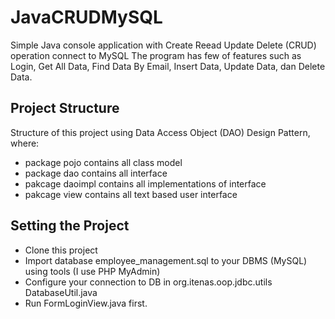 # JavaCRUDMySQL
Simple Java console application with Create Reead Update Delete (CRUD) operation connect to MySQL
The program has few of features such as Login, Get All Data, Find Data By Email, Insert Data, Update Data, dan Delete Data.

## Project Structure
Structure of this project using Data Access Object (DAO) Design Pattern, where:
- package pojo contains all class model
- package dao contains all interface
- pakcage daoimpl contains all implementations of interface
- pakcage view contains all text based user interface

## Setting the Project
- Clone this project
- Import database employee_management.sql to your DBMS (MySQL) using tools (I use PHP MyAdmin)
- Configure your connection to DB in org.itenas.oop.jdbc.utils DatabaseUtil.java
- Run FormLoginView.java first.
